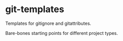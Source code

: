 # git-templates
Templates for gitignore and gitattributes.

Bare-bones starting points for different project types.

